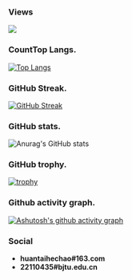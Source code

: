 <!--
**liguge/liguge** is a ✨ _special_ ✨ repository because its `README.md` (this file) appears on your GitHub profile.

Here are some ideas to get you started:

- 🔭 I’m currently working on ...
- 🌱 I’m currently learning ...
- 👯 I’m looking to collaborate on ...
- 🤔 I’m looking for help with ...
- 💬 Ask me about ...
- 📫 How to reach me: ...
- 😄 Pronouns: ...
- ⚡ Fun fact: ...
-->
### Views
![](http://profile-counter.glitch.me/liguge/count.svg)

### CountTop Langs.

[![Top Langs](https://github-readme-stats.vercel.app/api/top-langs/?username=liguge&layout=compact)](https://github.com/anuraghazra/github-readme-stats)

### GitHub Streak.

[![GitHub Streak](https://github-readme-streak-stats.herokuapp.com/?user=liguge&theme=dark)](https://git.io/streak-stats)

### GitHub stats.
    
![Anurag's GitHub stats](https://github-readme-stats.vercel.app/api?username=liguge&show_icons=true&theme=tokyonight)

### GitHub trophy.

[![trophy](https://github-profile-trophy.vercel.app/?username=liguge&theme=monokai)](https://github.com/ryo-ma/github-profile-trophy)

### Github activity graph.

[![Ashutosh's github activity graph](https://activity-graph.herokuapp.com/graph?username=liguge&theme=xcode)](https://github.com/ashutosh00710/github-readme-activity-graph)

### Social

 - **huantaihechao#163.com**
 - **22110435#bjtu.edu.cn**
